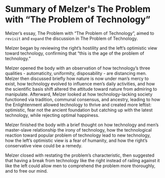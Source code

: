 # Summary of Melzer's The Problem with “The Problem of Technology”

Melzer’s essay, The Problem with “The Problem of Technology”, aimed to `revisit` and `expand` the discussion in The Problem of Technology.

Melzer began by reviewing the right’s hostility and the left’s optimistic view toward technology, confirming that “this is the age of the problem of technology.”

Melzer opened the body with an observation of how technology’s three qualities - automaticity, uniformity, disposability - are distancing men. Melzer then discussed briefly how nature is now under man’s mercy to exist, how technology evolved to influence men’s daily activities, and how the scientific basis shift altered the attitude toward nature from admiring to manipulate. Afterward, Melzer looked at how technology-lacking society functioned via tradition, communal consensus, and ancestry, leading to how the Enlightenment allowed technology to thrive and created more leftist: optimistic, fear not the ancient foundation but catching up with the latest technology, while rejecting optimal happiness.

Melzer finished the body with a brief thought on how technology and men’s master-slave relationship the irony of technology, how the technological reaction toward popular problem of technology lead to new technology, how the left’s optimistic view is a fear of humanity, and how the right’s conservative view could be a remedy.

Melzer closed with restating the problem’s characteristic, then suggested that having a break from technology like the right instead of railing against it like the left could allow men to comprehend the problem more thoroughly, and to free our mind.
